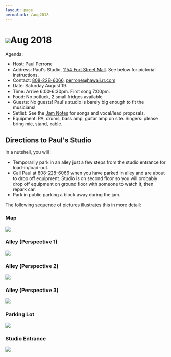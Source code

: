```yaml
---
layout: page
permalink: /aug2018
---
```

<h1><img class="ui avatar image" src="/images/jerryavatar.jpg">Aug 2018</h1>

Agenda:
   * Host: Paul Perrone
   * Address: Paul's Studio, [1154 Fort Street Mall](https://goo.gl/maps/mXqBNW5Y6FD2). See below for pictorial instructions.
   * Contact: [808-228-6066‬](tel:808-228-6066‬), [perrone@hawaii.rr.com](mailto:perrone@hawaii.rr.com)
   * Date: Saturday August 19. 
   * Time: Arrive 6:00-6:30pm. First song 7:00pm.
   * Food: No potluck, 2 small fridges available
   * Guests: No guests!  Paul's studio is barely big enough to fit the musicians!  
   * Setlist: See the [Jam Notes](http://bit.ly/2vdGfLY) for songs and vocal/lead proposals. 
   * Equipment: PA, drums, bass amp, guitar amp on site. Singers: please bring mic, stand, cable.
   

<h2>Directions to Paul's Studio</h2>

In a nutshell, you will:

  * Temporarily park in an alley just a few steps from the studio entrance for load-in/load-out.
  * Call Paul at [808-228-6066‬](tel:808-228-6066‬) when you have parked in alley and are about to drop off equipment. Studio is on second floor so you will probably drop off equipment on ground floor with someone to watch it, then repark car.
  * Park in public parking a block away during the jam.
  
The following sequence of pictures illustrates this in more detail: 

<h3>Map</h3>
<img class="ui centered fluid image" src="/images/paul-studio/1-map.jpg">
<h3>Alley (Perspective 1)</h3>
<img class="ui centered fluid image" src="/images/paul-studio/2-bethel.jpg">
<h3>Alley (Perspective 2)</h3>
<img class="ui centered fluid image" src="/images/paul-studio/3-alley-parking-lot.jpg">
<h3>Alley (Perspective 3)</h3>
<img class="ui centered fluid image" src="/images/paul-studio/4-alley.jpg">
<h3>Parking Lot</h3>
<img class="ui centered fluid image" src="/images/paul-studio/5-parking-lot.jpg">
<h3>Studio Entrance</h3>
<img class="ui centered fluid image" src="/images/paul-studio/6-studio-entrance.jpg">